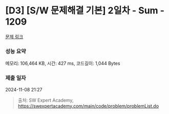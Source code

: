# [D3] [S/W 문제해결 기본] 2일차 - Sum - 1209 

[문제 링크](https://swexpertacademy.com/main/code/problem/problemDetail.do?contestProbId=AV13_BWKACUCFAYh) 

### 성능 요약

메모리: 106,464 KB, 시간: 427 ms, 코드길이: 1,044 Bytes

### 제출 일자

2024-11-08 21:27



> 출처: SW Expert Academy, https://swexpertacademy.com/main/code/problem/problemList.do